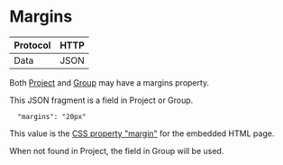 # Margins #

| Protocol | HTTP |
|:---------|:-----|
| Data     | JSON |

Both [Project](API_Project.md) and [Group](API_Group.md) may have a margins property.

This JSON fragment is a field in Project or Group.

```
  "margins": "20px"
```

This value is the [CSS property "margin"](http://www.w3.org/TR/CSS2/box.html#margin-properties) for the embedded HTML page.

When not found in Project, the field in Group will be used.
